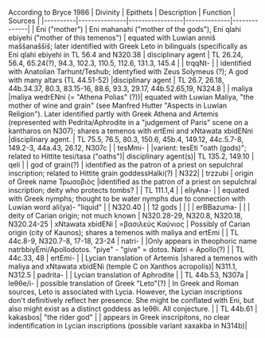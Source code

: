 According to Bryce 1986
| Divinity |    Epithets   |    Description  |    Function  |    Sources   |
|----------|---------------|-----------------|--------------|--------------|
| Eni ("mother") | Eni mahanahi ("mother of the gods"), Eni qlahi ebiyehi ("mother of this temenos") | equated with Luwian anniš maššanaššiš; later identified with Greek Leto in bilinguals (specifically as Eni qlahi ebiyehi in TL 56.4 and N320.38  | disciplinary agent | TL 26.24, 56.4, 65.24(?), 94.3, 102.3, 110.5, 112.6, 131.3, 145.4 |
| trqqNt- |  | identified with Anatolian Tarhunt/Teshub; identyfied with Zeus Solymeus (?); A god with many altars (TL 44.51-52) |disciplinary agent | TL 26.7, 26.18, 44b.34.37, 80.3, 83.15-16, 88.6, 93.3, 29.17, 44b.52.65,19, N324.8 |
| maliya |maliya wedrENni (= "Athena Polias" (?))| equated with Luwian Maliya, "the mother of wine and grain" (see Manfred Hutter "Aspects in Luwian Religion"). Later identified partly with Greek Athena and Artemis (represented with Pedrita/Aphrodite in a "judgement of Paris" scene on a kantharos on N307); shares a temenos with ertEmi and xNtawata xbidENni |disciplinary agent. | TL 75.5, 76.5, 80.3, 150.6, 45b.4, 149.12, 44c.5.7-8, 149.2-3, 44a.43, 26.12, N307c |
| tesMmi- | |varient: tesEti "oath (gods)"; related to Hittite tesi/tasa ("oaths")| disciplinary agent(s)| TL 135.2, 149.10
| qeli | | god of grain(?) | identified as the patron of a priest on sepulchral inscription; related to Hittite grain goddessHalki(?) |  N322|
| trzzubi | origin of Greek name Τρωσοβιός |identified as the patron of a priest on sepulchral inscription; deity who protects tombs? | | TL 111.1,4 |
| eliyAna- | | equated with Greek nymphs; thought to be water nymphs due to connection with Luwian word ali(ya)- "liquid" | | N320.40 |
| 12 gods | | |
| erBBazuma- | | | deity of Carian origin; not much known | N320.28-29, N320.8, N320.18, N320.24-25
| xNtawata xbidENi | =βασιλεὺς Καύνιος | Possibly of Carian origin (city of Kaunos); shares a temenos with maliya and ertEmi | | TL 44c.8-9, N320.7-8, 17-18, 23-24
| natri- | |Only appears in theophoric name natrbbiyEmi/Apollodotos. "piye" - "give" = dotos. Natri = Apollo(?) | | TL 44c.33, 48
| ertEmi- | | Lycian translation of Artemis |shared a temenos with maliya and xNtawata xbidENi (temple C on Xanthos acropolis)| N311.1, N312.5
| padrita- | | Lycian translation of Aphrodite | | TL 44b.53, N307a
| leθθe/i- | possible translation of Greek "Leto"(?) | In Greek and Roman sources, Leto is associated with Lycia. However, the Lycian inscriptions don't definitively reflect her presence. She might be conflated with Eni, but also might exist as a distinct goddess as leθθi. All conjecture. | | TL 44b.61
| kakasbos| "the rider god" | | appears in Greek inscripitons, no clear indentification in Lycian inscriptions (possible variant xaxakba in N314b)|

